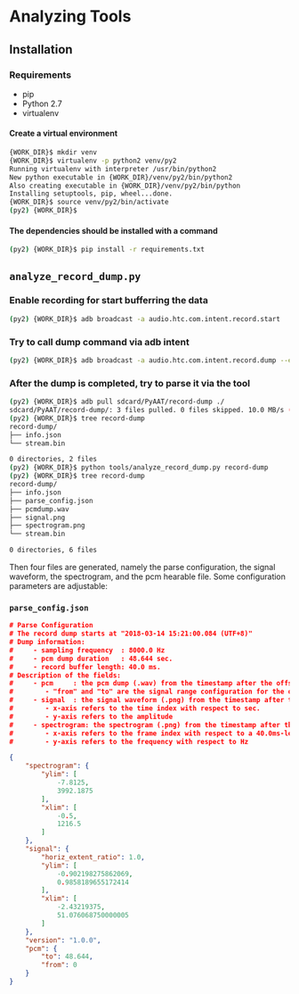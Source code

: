 # Analyzing Tools
## Installation
### Requirements
- pip
- Python 2.7
- virtualenv

#### Create a virtual environment
```bash
{WORK_DIR}$ mkdir venv
{WORK_DIR}$ virtualenv -p python2 venv/py2
Running virtualenv with interpreter /usr/bin/python2
New python executable in {WORK_DIR}/venv/py2/bin/python2
Also creating executable in {WORK_DIR}/venv/py2/bin/python
Installing setuptools, pip, wheel...done.
{WORK_DIR}$ source venv/py2/bin/activate
(py2) {WORK_DIR}$
```

#### The dependencies should be installed with a command
```bash
(py2) {WORK_DIR}$ pip install -r requirements.txt
```

## `analyze_record_dump.py`

### Enable recording for start bufferring the data
```bash
(py2) {WORK_DIR}$ adb broadcast -a audio.htc.com.intent.record.start
```

### Try to call dump command via adb intent
```bash
(py2) {WORK_DIR}$ adb broadcast -a audio.htc.com.intent.record.dump --es path record-dump
```

### After the dump is completed, try to parse it via the tool
```bash
(py2) {WORK_DIR}$ adb pull sdcard/PyAAT/record-dump ./
sdcard/PyAAT/record-dump/: 3 files pulled. 0 files skipped. 10.0 MB/s (1082617 bytes in 0.103s)
(py2) {WORK_DIR}$ tree record-dump
record-dump/
├── info.json
└── stream.bin

0 directories, 2 files
(py2) {WORK_DIR}$ python tools/analyze_record_dump.py record-dump
(py2) {WORK_DIR}$ tree record-dump
record-dump/
├── info.json
├── parse_config.json
├── pcmdump.wav
├── signal.png
├── spectrogram.png
└── stream.bin

0 directories, 6 files
```

Then four files are generated, namely the parse configuration, the signal waveform, the spectrogram, and the pcm hearable file. Some configuration parameters are adjustable:

### `parse_config.json`
```json
# Parse Configuration
# The record dump starts at "2018-03-14 15:21:00.084 (UTF+8)"
# Dump information:
#     - sampling frequency  : 8000.0 Hz
#     - pcm dump duration   : 48.644 sec.
#     - record buffer length: 40.0 ms.
# Description of the fields:
#     - pcm     : the pcm dump (.wav) from the timestamp after the offset
#        - "from" and "to" are the signal range configuration for the output audio file with respect to sec.
#     - signal  : the signal waveform (.png) from the timestamp after the offset
#        - x-axis refers to the time index with respect to sec.
#        - y-axis refers to the amplitude
#     - spectrogram: the spectrogram (.png) from the timestamp after the offset
#        - x-axis refers to the frame index with respect to a 40.0ms-length signal frame
#        - y-axis refers to the frequency with respect to Hz

{
    "spectrogram": {
        "ylim": [
            -7.8125, 
            3992.1875
        ], 
        "xlim": [
            -0.5, 
            1216.5
        ]
    }, 
    "signal": {
        "horiz_extent_ratio": 1.0, 
        "ylim": [
            -0.902198275862069, 
            0.9858189655172414
        ], 
        "xlim": [
            -2.43219375, 
            51.076068750000005
        ]
    }, 
    "version": "1.0.0", 
    "pcm": {
        "to": 48.644, 
        "from": 0
    }
}
```